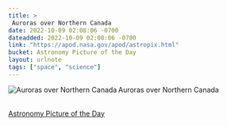 ```yaml
---
title: > 
 Auroras over Northern Canada  
date: 2022-10-09 02:08:06 -0700
dateadded: 2022-10-09 02:08:06 -0700
link: "https://apod.nasa.gov/apod/astropix.html"
bucket: Astronomy Picture of the Day
layout: urlnote
tags: ["space", "science"]
--- 
```

<p><a href="https://apod.nasa.gov/apod/astropix.html"><img src="https://apod.nasa.gov/apod/calendar/S_221009.jpg" align="left" alt="Auroras over Northern Canada  " border="0" /></a> Auroras over Northern Canada  </p><br clear="all"/>
 <!-- end excerpt --> 
<div class='bucket'><a class='internal-link' href='/buckets/astronomy-picture-of-the-day'>Astronomy Picture of the Day</a></div> 

